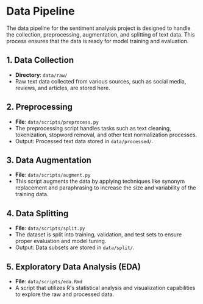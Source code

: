 # Data Pipeline

The data pipeline for the sentiment analysis project is designed to handle the collection, preprocessing, augmentation, and splitting of text data. This process ensures that the data is ready for model training and evaluation.

## 1. Data Collection

- **Directory**: `data/raw/`
- Raw text data collected from various sources, such as social media, reviews, and articles, are stored here.

## 2. Preprocessing

- **File**: `data/scripts/preprocess.py`
- The preprocessing script handles tasks such as text cleaning, tokenization, stopword removal, and other text normalization processes.
- Output: Processed text data stored in `data/processed/`.

## 3. Data Augmentation

- **File**: `data/scripts/augment.py`
- This script augments the data by applying techniques like synonym replacement and paraphrasing to increase the size and variability of the training data.

## 4. Data Splitting

- **File**: `data/scripts/split.py`
- The dataset is split into training, validation, and test sets to ensure proper evaluation and model tuning.
- Output: Data subsets are stored in `data/split/`.

## 5. Exploratory Data Analysis (EDA)

- **File**: `data/scripts/eda.Rmd`
- A script that utilizes R's statistical analysis and visualization capabilities to explore the raw and processed data.
